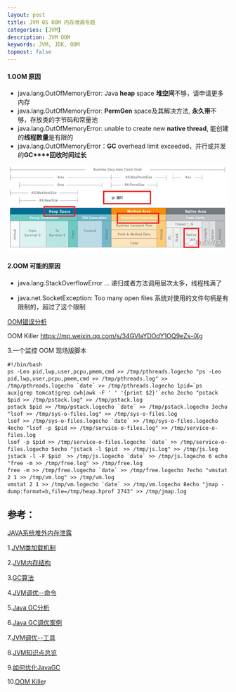 ```yaml
---
layout: post
title: JVM 05 OOM 内存泄漏专题
categories: [JVM]
description: JVM OOM
keywords: JVM, JDK, OOM
topmost: false
---
```


#### 1.OOM 原因

- java.lang.OutOfMemoryError: Java **heap** space  **堆空间**不够，请申请更多内存 
- java.lang.OutOfMemoryError: **PermGen** space及其解决方法, **永久带**不够，存放类的字节码和常量池 
- java.lang.OutOfMemoryError: unable to create new **native thread**, 能创建的**线程数量**是有限的 
- java.lang.OutOfMemoryError：**GC** overhead limit exceeded，并行或并发的**GC****回收时间过长**

![OOM](/images/posts/2016-07-15-jvm-oom/OOM.png)

#### 2.OOM 可能的原因

- java.lang.StackOverflowError …  递归或者方法调用层次太多，线程栈满了

- java.net.SocketException: Too many open files 系统对使用的文件句柄是有限制的，超过了这个限制

[OOM错误分析](http://mp.weixin.qq.com/s/34GVlaYDOdY1OQ9eZs-iXg)

OOM Killer https://mp.weixin.qq.com/s/34GVlaYDOdY1OQ9eZs-iXg

3.一个监控 OOM 现场版脚本

```shell
#!/bin/bash
ps -Leo pid,lwp,user,pcpu,pmem,cmd >> /tmp/pthreads.logecho "ps -Leo pid,lwp,user,pcpu,pmem,cmd >> /tmp/pthreads.log" >> /tmp/pthreads.logecho `date` >> /tmp/pthreads.logecho 1pid=`ps aux|grep tomcat|grep cwh|awk -F ' ' '{print $2}'`echo 2echo "pstack $pid >> /tmp/pstack.log" >> /tmp/pstack.log
pstack $pid >> /tmp/pstack.logecho `date` >> /tmp/pstack.logecho 3echo "lsof >> /tmp/sys-o-files.log" >> /tmp/sys-o-files.log
lsof >> /tmp/sys-o-files.logecho `date` >> /tmp/sys-o-files.logecho 4echo "lsof -p $pid >> /tmp/service-o-files.log" >> /tmp/service-o-files.log
lsof -p $pid >> /tmp/service-o-files.logecho `date` >> /tmp/service-o-files.logecho 5echo "jstack -l $pid  >> /tmp/js.log" >> /tmp/js.log
jstack -l -F $pid  >> /tmp/js.logecho `date` >> /tmp/js.logecho 6 echo "free -m >> /tmp/free.log" >> /tmp/free.log
free -m >> /tmp/free.logecho `date` >> /tmp/free.logecho 7echo "vmstat 2 1 >> /tmp/vm.log" >> /tmp/vm.log
vmstat 2 1 >> /tmp/vm.logecho `date` >> /tmp/vm.logecho 8echo "jmap -dump:format=b,file=/tmp/heap.hprof 2743" >> /tmp/jmap.log
```









## 参考：

[JAVA系统堆外内存泄露](https://www.jianshu.com/p/0c51d8fa3ce8)



1.[JVM类加载机制](http://mp.weixin.qq.com/s/rLooaTOU_NQTJdn28KAUFw) 

2.[JVM内存结构](http://mp.weixin.qq.com/s/li3ISdodGu2EK_Fo_4NJPA) 

3.[GC算法](http://mp.weixin.qq.com/s/olNXcRAT3PTK-hV_ehtmtw) 

4.[JVM调优--命令](http://mp.weixin.qq.com/s/QNr8somjodyvU9dRAQG2oA) 

5.[Java GC分析](http://mp.weixin.qq.com/s/S3PcA2KIzCVB2hJmsbVzyQ) 

6.[Java GC调优案例](http://mp.weixin.qq.com/s/oMZVwg6ypW9QOWal7ioFVA) 

7.[JVM调优--工具](http://mp.weixin.qq.com/s/SsJeaWz4EvZvQkYjc6J6jg) 

8.[JVM知识点总览](http://mp.weixin.qq.com/s/ebg0bT_xBahGV7OAKorBAw) 

9.[如何优化JavaGC ](http://mp.weixin.qq.com/s/ydkEkh_Uc1paftJLKIsm0w)

10.[OOM Kille](http://mp.weixin.qq.com/s/34GVlaYDOdY1OQ9eZs-iXg)r 